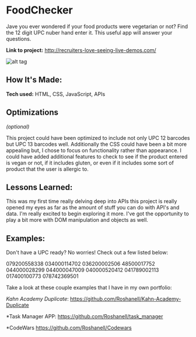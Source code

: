 # FoodChecker


Jave you ever wondered if your food products were vegetarian or not? Find the 12 digit UPC nuber hand enter it. This useful app will answer your questions.

**Link to project:** http://recruiters-love-seeing-live-demos.com/

![alt tag](http://placecorgi.com/1200/650)

## How It's Made:

**Tech used:** HTML, CSS, JavaScript, APIs



## Optimizations
*(optional)*

This project could have been optimized to include not only UPC 12 barcodes but UPC 13 barcodes well. Additionally the CSS could have been a bit more appealing but, I chose to focus on functionality rather than appearance. I could have added additional features to check to see if the product entered is vegan  or not, if it includes gluten, or even if it includes some sort of product that the user is allergic to.

## Lessons Learned:

This was my first time really delving deep into APIs this project is really opened my eyes as far as the amount of stuff you can do with API's and data. I'm really excited to begin exploring it more. I've got the opportunity to play a bit more with DOM manipulation and  objects as well.

## Examples:
Don't have a UPC ready? No worries! Check out a few listed below:

079200558338
034000114702
036200002506
48500017752
044000028299
044000047009
040000520412
041789002113
017400100773
078742369501



Take a look at these couple examples that I have in my own portfolio:

*Kahn Academy Duplicate*: https://github.com/Roshanell/Kahn-Academy-Duplicate

*Task Manager APP: https://github.com/Roshanell/task_manager

*CodeWars https://github.com/Roshanell/Codewars


